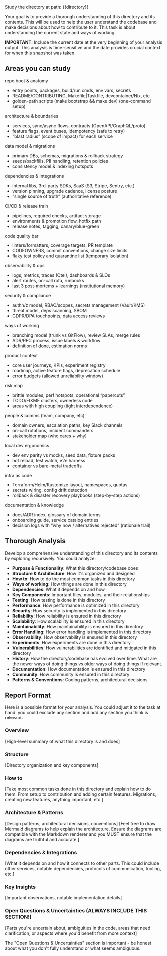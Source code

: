 Study the directory at path: {{directory}}

Your goal is to provide a thorough understanding of this directory and its contents. This will be used to help the user understand the codebase and make decisions about how to contribute to it. This task is about understanding the current state and ways of working.

**IMPORTANT**: Include the current date at the very beginning of your analysis output. This analysis is time-sensitive and the date provides crucial context for when this snapshot was taken.

## Areas you can study

repo boot & anatomy
- entry points, packages, build/run cmds, env vars, secrets
- README/CONTRIBUTING, Makefile|Taskfile, devcontainer/Nix, etc
- golden-path scripts (make bootstrap && make dev) (one-command setup)

architecture & boundaries
- services, sync/async flows, contracts (OpenAPI/GraphQL/proto)
- feature flags, event buses, idempotency (safe to retry)
- “blast radius” (scope of impact) for each service

data model & migrations
- primary DBs, schemas, migrations & rollback strategy
- seeds/backfills, PII handling, retention policies
- consistency model & indexing hotspots

dependencies & integrations
- internal libs, 3rd-party SDKs, SaaS (S3, Stripe, Sentry, etc.)
- version pinning, upgrade cadence, license posture
- “single source of truth” (authoritative reference)

CI/CD & release train
- pipelines, required checks, artifact storage
- environments & promotion flow, hotfix path
- release notes, tagging, canary/blue-green

code quality bar
- linters/formatters, coverage targets, PR template
- CODEOWNERS, commit conventions, change size limits
- flaky test policy and quarantine list (temporary isolation)

observability & ops
- logs, metrics, traces (Otel), dashboards & SLOs
- alert routes, on-call rota, runbooks
- last 3 post-mortems + learnings (institutional memory)

security & compliance
- authn/z model, RBAC/scopes, secrets management (Vault/KMS)
- threat model, deps scanning, SBOM
- GDPR/DPA touchpoints, data access reviews

ways of working
- branching model (trunk vs GitFlow), review SLAs, merge rules
- ADR/RFC process, issue labels & workflow
- definition of done, estimation norms

product context
- core user journeys, KPIs, experiment registry
- roadmap, active feature flags, deprecation schedule
- error budgets (allowed unreliability window)

risk map
- brittle modules, perf hotspots, operational “papercuts”
- TODO/FIXME clusters, ownerless code
- areas with high coupling (tight interdependence)

people & comms (team, company, etc)
- domain owners, escalation paths, key Slack channels
- on-call rotations, incident commanders
- stakeholder map (who cares + why)

local dev ergonomics
- dev env parity vs mocks, seed data, fixture packs
- hot reload, test watch, e2e harness
- container vs bare-metal tradeoffs

infra as code
- Terraform/Helm/Kustomize layout, namespaces, quotas
- secrets wiring, config drift detection
- rollback & disaster recovery playbooks (step-by-step actions)

documentation & knowledge
- docs/ADR index, glossary of domain terms
- onboarding guide, service catalog entries
- decision logs with “why now / alternatives rejected” (rationale trail)

## Thorough Analysis

Develop a comprehensive understanding of this directory and its contents by exploring recursively. You could analyze:

- **Purpose & Functionality**: What this directory/codebase does
- **Structure & Architecture**: How it's organized and designed
- **How to**: How to do the most common tasks in this directory
- **Ways of working**: How things are done in this directory
- **Dependencies**: What it depends on and how
- **Key Components**: Important files, modules, and their relationships
- **Testing**: How testing is done in this directory
- **Performance**: How performance is optimized in this directory
- **Security**: How security is implemented in this directory
- **Reliability**: How reliability is ensured in this directory
- **Scalability**: How scalability is ensured in this directory
- **Maintainability**: How maintainability is ensured in this directory
- **Error Handling**: How error handling is implemented in this directory
- **Observability**: How observability is ensured in this directory
- **Experiments**: How experiments are done in this directory
- **Vulnerabilities**: How vulnerabilities are identified and mitigated in this directory
- **History**: How the directory/codebase has evolved over time. What are the newer ways of doing things vs older ways of doing things if relevant.
- **Documentation**: How documentation is ensured in this directory
- **Community**: How community is ensured in this directory
- **Patterns & Conventions**: Coding patterns, architectural decisions

## Report Format

Here is a possible format for your analysis. You could adjust it to the task at hand. you could exclude any section and add any section you think is relevant:

### Overview
[High-level summary of what this directory is and does]

### Structure
[Directory organization and key components]

### How to
[Take most common tasks done in this directory and explain how to do them. From setup to contribution and adding certain features. Migrations, creating new features, anything important, etc.]

### Architecture & Patterns
[Design patterns, architectural decisions, conventions]
[Feel free to draw Mermaid diagrams to help explain the architecture. Ensure the diagrams are compatible with the Markdown renderer and you MUST ensure that the diagrams are truthful and accurate.]

### Dependencies & Integrations
[What it depends on and how it connects to other parts. This could include other services, notable dependencies, protocols of communication, tooling, etc.]

### Key Insights
[Important observations, notable implementation details]

### Open Questions & Uncertainties (ALWAYS INCLUDE THIS SECTION!)
[Parts you're uncertain about, ambiguities in the code, areas that need clarification, or aspects where you'd benefit from more context]

The "Open Questions & Uncertainties" section is important - be honest about what you don't fully understand or what seems ambiguous.
